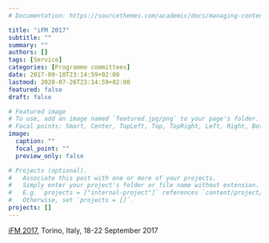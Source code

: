 ```yaml
---
# Documentation: https://sourcethemes.com/academic/docs/managing-content/

title: "iFM 2017"
subtitle: ""
summary: ""
authors: []
tags: [Service]
categories: [Programme committees]
date: 2017-09-18T23:14:59+02:00
lastmod: 2020-07-26T23:14:59+02:00
featured: false
draft: false

# Featured image
# To use, add an image named `featured.jpg/png` to your page's folder.
# Focal points: Smart, Center, TopLeft, Top, TopRight, Left, Right, BottomLeft, Bottom, BottomRight.
image:
  caption: ""
  focal_point: ""
  preview_only: false

# Projects (optional).
#   Associate this post with one or more of your projects.
#   Simply enter your project's folder or file name without extension.
#   E.g. `projects = ["internal-project"]` references `content/project/deep-learning/index.md`.
#   Otherwise, set `projects = []`.
projects: []
---
```

[iFM 2017](http://ifm2017.di.unito.it/), Torino, Italy, 18-22 September 2017
